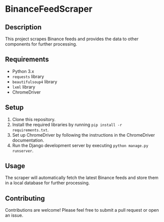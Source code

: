 # BinanceFeedScraper 

## Description
This project scrapes Binance feeds and provides the data to other components for further processing.

## Requirements
- Python 3.x
- `requests` library
- `beautifulsoup4` library
- `lxml` library
- ChromeDriver

## Setup
1. Clone this repository.
2. Install the required libraries by running `pip install -r requirements.txt`.
3. Set up ChromeDriver by following the instructions in the ChromeDriver documentation.
4. Run the Django development server by executing `python manage.py runserver`.

## Usage
The scraper will automatically fetch the latest Binance feeds and store them in a local database for further processing.

## Contributing
Contributions are welcome! Please feel free to submit a pull request or open an issue.

